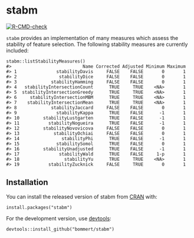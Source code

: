 
<!-- README.md is generated from README.Rmd. Please edit that file -->

stabm
=====

[![R-CMD-check](https://github.com/bommert/stabm/workflows/R-CMD-check/badge.svg)](https://github.com/bommert/stabm/actions)

`stabm` provides an implementation of many measures which assess the
stability of feature selection. The following stability measures are
currently included:

    stabm::listStabilityMeasures()
    #>                           Name Corrected Adjusted Minimum Maximum
    #> 1               stabilityDavis     FALSE    FALSE       0       1
    #> 2                stabilityDice     FALSE    FALSE       0       1
    #> 3             stabilityHamming     FALSE    FALSE       0       1
    #> 4   stabilityIntersectionCount      TRUE     TRUE    <NA>       1
    #> 5  stabilityIntersectionGreedy      TRUE     TRUE    <NA>       1
    #> 6     stabilityIntersectionMBM      TRUE     TRUE    <NA>       1
    #> 7    stabilityIntersectionMean      TRUE     TRUE    <NA>       1
    #> 8             stabilityJaccard     FALSE    FALSE       0       1
    #> 9               stabilityKappa      TRUE    FALSE      -1       1
    #> 10         stabilityLustgarten      TRUE    FALSE      -1       1
    #> 11           stabilityNogueira      TRUE    FALSE      -1       1
    #> 12         stabilityNovovicova     FALSE    FALSE       0       1
    #> 13             stabilityOchiai     FALSE    FALSE       0       1
    #> 14                stabilityPhi      TRUE    FALSE      -1       1
    #> 15              stabilitySomol      TRUE    FALSE       0       1
    #> 16         stabilityUnadjusted      TRUE    FALSE      -1       1
    #> 17               stabilityWald      TRUE    FALSE     1-p       1
    #> 18                 stabilityYu      TRUE     TRUE    <NA>       1
    #> 19           stabilityZucknick     FALSE     TRUE       0       1

Installation
------------

You can install the released version of stabm from
[CRAN](https://cran.r-project.org/package=stabm) with:

    install.packages("stabm")

For the development version, use
[devtools](https://cran.r-project.org/package=devtools):

    devtools::install_github("bommert/stabm")
